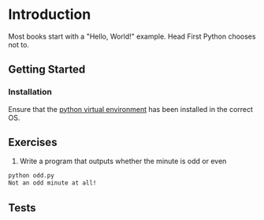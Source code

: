Introduction
============

Most books start with a "Hello, World!" example. Head First Python chooses not to.


Getting Started
---------------

### Installation

Ensure that the [python virtual environment](https://github.com/iods/python-meatball/blob/develop/README.md#installation)
has been installed in the correct OS.

Exercises
---------

1. Write a program that outputs whether the minute is odd or even
```sh
python odd.py
Not an odd minute at all!
```


Tests
-----
